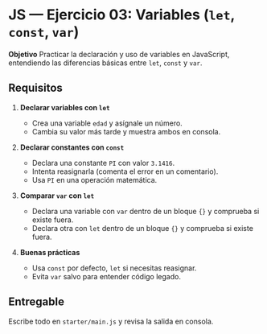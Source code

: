 # JS — Ejercicio 03: Variables (`let`, `const`, `var`)

**Objetivo**
Practicar la declaración y uso de variables en JavaScript, entendiendo las diferencias básicas entre `let`, `const` y `var`.

## Requisitos

1. **Declarar variables con `let`**

   - Crea una variable `edad` y asígnale un número.
   - Cambia su valor más tarde y muestra ambos en consola.

2. **Declarar constantes con `const`**

   - Declara una constante `PI` con valor `3.1416`.
   - Intenta reasignarla (comenta el error en un comentario).
   - Usa `PI` en una operación matemática.

3. **Comparar `var` con `let`**

   - Declara una variable con `var` dentro de un bloque `{}` y comprueba si existe fuera.
   - Declara otra con `let` dentro de un bloque `{}` y comprueba si existe fuera.

4. **Buenas prácticas**
   - Usa `const` por defecto, `let` si necesitas reasignar.
   - Evita `var` salvo para entender código legado.

## Entregable

Escribe todo en `starter/main.js` y revisa la salida en consola.
